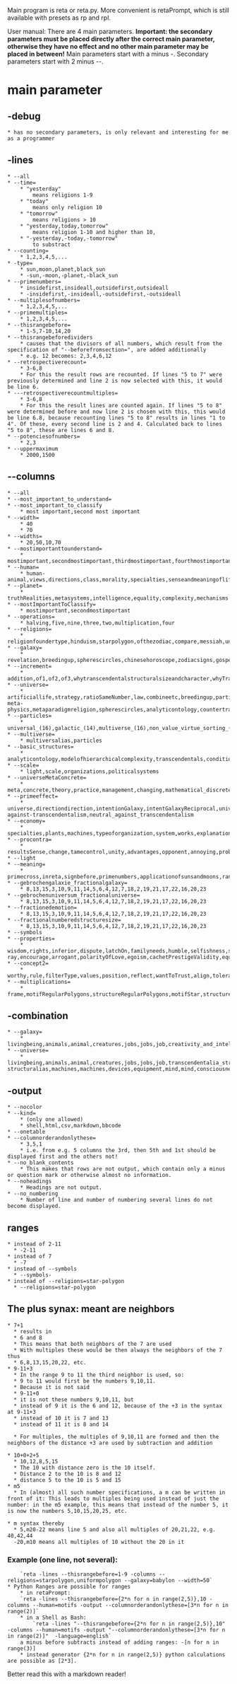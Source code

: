 Main program is reta or reta.py.
More convenient is retaPrompt, which is still available with presets as rp and rpl.

User manual:
There are 4 main parameters.
**Important: the secondary parameters must be placed directly after the correct main parameter, otherwise they have no effect and no other main parameter may be placed in between!**
Main parameters start with a minus -.
Secondary parameters start with 2 minus --.

# main parameter

## -debug
    * has no secondary parameters, is only relevant and interesting for me as a programmer

## -lines

    * --all
    * --time=
        * "yesterday"
            means religions 1-9
        * "today"
            means only religion 10
        * "tomorrow"
            means religions > 10
        * "yesterday,today,tomorrow"
            means religion 1-10 and higher than 10,
        * "-yesterday,-today,-tomorrow"
            to substract
    * --counting=
        * 1,2,3,4,5,...
    * -type=
        * sun,moon,planet,black_sun
        * -sun,-moon,-planet,-black_sun
    * --primenumbers=
        * insidefirst,insideall,outsidefirst,outsideall
        * -insidefirst,-insideall,-outsidefirst,-outsideall
    * --multiplesofnumbers=
        * 1,2,3,4,5,...
    * --primemultiples=
        * 1,2,3,4,5,...
    * --thisrangebefore=
        * 1-5,7-10,14,20
    * --thisrangebeforedividers
        * causes that the divisors of all numbers, which result from the specification of "--beforefromsection=", are added additionally
        * e.g. 12 becomes: 2,3,4,6,12
    * --retrospectiverecount=
        * 3-6,8
        * For this the result rows are recounted. If lines "5 to 7" were previously determined and line 2 is now selected with this, it would be line 6.
    * ---retrospectiverecountmultiples=
        * 3-6,8
        * For this the result lines are counted again. If lines "5 to 8" were determined before and now line 2 is chosen with this, this would be line 6.8, because recounting lines "5 to 8" results in lines "1 to 4". Of these, every second line is 2 and 4. Calculated back to lines "5 to 8", these are lines 6 and 8.
    * --potenciesofnumbers=
        * 2,3
    * --uppermaximum
        * 2000,1500

## --columns

    * --all
    * --most_important_to_understand=
    * --most_important_to_classify
        * most important,second most important
    * --width=
        * 40
        * 70
    * --widths=
        * 20,50,10,70
    * --mostimportanttounderstand= 
        * mostimportant,secondmostimportant,thirdmostimportant,fourthmostimportant
    * --human= 
        * human-animal,views,directions,class,morality,specialties,senseandmeaningoflife,intelligenceproblems,way_of_thinking_of_living_beings,countertranscendentals,equalityfreedom,emotions,egoism,effect,incel,irrationalNumbersbyrooting,dominantgender,love,faith,vulnerability,motifs,positions,consciousness,achievements,evolutionary_acquire_and_intelligence,need,disease,alphabeta,lead,manipulation,jobs,solutions,music,honest
    * --planet= 
        * truthRealities,metasystems,intelligence,equality,complexity,mechanisms
    * --mostImportantToClassify= 
        * mostimportant,secondmostimportant
    * --operations= 
        * halving,five,nine,three,two,multiplication,four
    * --religions= 
        * religionfoundertype,hinduism,starpolygon,ofthezodiac,compare,messiah,uniformpolygon,representativehigherconcepts
    * --galaxy= 
        * revelation,breedingup,spherescircles,chinesehoroscope,zodiacsigns,gospelofthomas,analyticontology,insideOutsideStructure,modallogic,space
    * --increment= 
        * addition,of1,of2,of3,whytranscendentalstructuralsizeandcharacter,whyTranscendentalEqualsComplexity
    * --universe= 
        * artificiallife,strategy,ratioSameNumber,law,combineetc,breedingup,particle-meta-physics,metaparadigmreligion,spherescircles,analyticontology,countertranscendentals,systemthings,transcendentals,transcendentalreciprocal,network,whytranscendentalstructuralsizeandcharacter,category,space,programmingparadigms,mind,whyTranscendentalEqualsComplexity,modelofhierarchicalcomplexity
    * --particles= 
        * universal_(16),galactic_(14),multiverse_(16),non_value_virtue_sorting_(13_with_14),galaxy_sub_areas_(13),goodness_and_direction_(7),space_and_dimension_(8)
    * --multiverse= 
        * multiversalias,particles
    * --basic_structures= 
        * analyticontology,modelofhierarchicalcomplexity,transcendentals,condition,areas_of_life,measures,relativereciprocal,universalcomparative,existentials,extremalia,expectations,passion,relativetimeamount,numericalcomparison,aspiration,principles,attractions,optimization,topics,meaning,reciprocal,attention,time,intention16,intention17,intention6,intention7,awareness,behavior,energy,sheafs,comprehend,empathy,intention1/6,innervalues,intention10,mind,reflex,lust,paradigms,truthRealities,calculate,mood,class,order,metasystems,intention1pro8,goals,concreta,emotions,dependence,map,foundation,positions,imaginations,shall,views,affiliations,intention13,love,coalitions,impulses,drive,reflection,states
    * --scale= 
        * light,scale,organizations,politicalsystems
    * --universeMetaConcrete= 
        * meta,concrete,theory,practice,management,changing,mathematical_discrete,beyond,enterprise,value,rule,direction
    * --primeeffect= 
        * universe,directiondirection,intentionGalaxy,intentGalaxyReciprocal,universeReciprocal,against-against-transcendentalism,neutral_against_transcendentalism
    * --economy= 
        * specialties,plants,machines,typeoforganization,system,works,explanation,businessadministration
    * --procontra= 
        * resultsSense,change,tamecontrol,unity,advantages,opponent,annoying,probenefit,counterposition,helpreceive,help,pro,notGettingAlong,notAgainst,noopposite,notfor,helpnotneed,cannothelp,notdisposed,unmotivated,against,opposite,harmony,primecross
    * --light 
    * --meaning= 
        * primecross,inreta,signbefore,primenumbers,applicationofsunsandmoons,ranges,law,perfection,spaceObject,subjunctive,mechanisms
    * --gebrochengalaxie_fractionalgalaxy= 
        * 8,13,15,3,10,9,11,14,5,6,4,12,7,18,2,19,21,17,22,16,20,23
    * --gebrochenuniversum_fractionaluniverse= 
        * 8,13,15,3,10,9,11,14,5,6,4,12,7,18,2,19,21,17,22,16,20,23
    * --fractionedemotion= 
        * 8,13,15,3,10,9,11,14,5,6,4,12,7,18,2,19,21,17,22,16,20,23
    * --fractionalnumberedstructuresize= 
        * 8,13,15,3,10,9,11,14,5,6,4,12,7,18,2,19,21,17,22,16,20,23
    * --symbols 
    * --properties= 
        * wisdom,rights,inferior,dispute,latchOn,familyneeds,humble,selfishness,science,asshole,love,selfless,monotonous,averse,honest,scope,worthless,familial,soft,uniteConnect,similar,good,senseAndMeaning,time,egalitarianAuthoritarian,opinions,opinionintelligence,morality,leadership,X-ray,encourage,arrogant,polarityOfLove,egoism,cachetPrestigeValidity,equal,survive
    * --concept2= 
        * worthy,rule,filterType,values,position,reflect,wantToTrust,align,tolerance
    * --multiplications= 
        * frame,motifRegularPolygons,structureRegularPolygons,motifStar,structureStar,motifStar,strukgebrstern,motifRegularf,structureRegularF,described


## -combination
    * --galaxy=
        * livingbeing,animals,animal,creatures,jobs,jobs,job,creativity_and_intelligence,creativity,intelligence,creativity,love,love,men,men,men,women,personality_evolutionary_acquisition,evolution,acquire,personality,personality,religion,religion,religions,motives_goals,motivation,goals,goal,motifs,Emotions,emotions,emotions,emotions,emotion,feelings,people,persons,celebrities,celebrities,economicsystems,economicsystem,economicsystems,combinedeconomicsystem,combinedeconomicsystems,ownership_and_possession
    * --universe=
        * livingbeing,animals,animal,creatures,jobs,jobs,job,transcendentalia_structuralia,transcendence,transcendentals,structurals,philoalias,primecross,leibnitz,primecross,personality_evolutionary_acquisition,evolution,acquire,personality,personality,religion,religion,religions,motives_goals,motivation,motifs,goals,goal,analytic_ontology,analyticontology,ontology,people,persons,celebrities,celebrities,mechanisms_of_breeding,mechanisms,essence,breed,breed,countertranscendentals,countertranscendentals,counter-structuralias,machines,machines,devices,equipment,mind,mind,consciousness,consciousness


## -output
    * --nocolor
    * --kind=
        * (only one allowed)
        * shell,html,csv,markdown,bbcode
    * --onetable
    * --columnorderandonlythese=
        * 3,5,1
        * i.e. from e.g. 5 columns the 3rd, then 5th and 1st should be displayed first and the others not!
    * --no_blank_contents
        * This makes that rows are not output, which contain only a minus or question mark or otherwise almost no information.
    * --noheadings
        * Headings are not output.
    * --no_numbering
        * Number of line and number of numbering several lines do not become displayed.



## ranges
    * instead of 2-11
      * -2-11
    * instead of 7
      * -7
    * instead of --symbols
      * --symbols-
    * instead of --religions=star-polygon
      * --religions=star-polygon

## The plus synax: meant are neighbors
    * 7+1
      * results in
      * 6 and 8
      * This means that both neighbors of the 7 are used
      * With multiples these would be then always the neighbors of the 7 thus
      * 6,8,13,15,20,22, etc.
    * 9-11+3
      * In the range 9 to 11 the third neighbor is used, so:
      * 9 to 11 would first be the numbers 9,10,11.
      * Because it is not said
      * 9-11+0
      * it is not these numbers 9,10,11, but
      * instead of 9 it is the 6 and 12, because of the +3 in the syntax at 9-11+3
      * instead of 10 it is 7 and 13
      * instead of 11 it is 8 and 14

      * For multiples, the multiples of 9,10,11 are formed and then the neighbors of the distance +3 are used by subtraction and addition

    * 10+0+2+5
      * 10,12,8,5,15
      * The 10 with distance zero is the 10 itself.
      * Distance 2 to the 10 is 8 and 12
      * distance 5 to the 10 is 5 and 15
    * m5
      * In (almost) all such number specifications, a m can be written in front of it: This leads to multiples being used instead of just the number: in the m5 example, this means that instead of the number 5, it is now the numbers 5,10,15,20,25, etc.

    * m syntax thereby
      * 5,m20-22 means line 5 and also all multiples of 20,21,22, e.g. 40,42,44
      -20,m10 means all multiples of 10 without the 20 in it

### Example (one line, not several):
        `reta -lines --thisrangebefore=1-9 -columns --religions=starpolygon,uniformpolygon --galaxy=babylon --width=50`
    * Python Ranges are possible for ranges
        * in retaPrompt:
        `reta -lines --thisrangebefore={2*n for n in range(2,5)},10 -columns --human=motifs -output --columnorderandonlythese=[3*n for n in range(2)]`
        * in a Shell as Bash:
            `reta -lines "--thisrangebefore={2*n for n in range(2,5)},10" -columns --human=motifs -output "--columnorderandonlythese=[3*n for n in range(2)]"  -language=english`
        a minus before subtracts instead of adding ranges: -[n for n in range(3)]
        * instead generator {2*n for n in range(2,5)} python calculations are possible as [2*3].

Better read this with a markdown reader!
        

